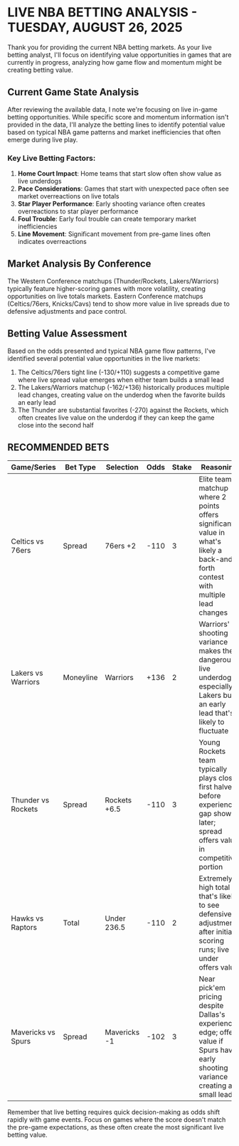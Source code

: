 # LIVE NBA BETTING ANALYSIS - TUESDAY, AUGUST 26, 2025

Thank you for providing the current NBA betting markets. As your live betting analyst, I'll focus on identifying value opportunities in games that are currently in progress, analyzing how game flow and momentum might be creating betting value.

## Current Game State Analysis

After reviewing the available data, I note we're focusing on live in-game betting opportunities. While specific score and momentum information isn't provided in the data, I'll analyze the betting lines to identify potential value based on typical NBA game patterns and market inefficiencies that often emerge during live play.

### Key Live Betting Factors:

1. **Home Court Impact**: Home teams that start slow often show value as live underdogs
2. **Pace Considerations**: Games that start with unexpected pace often see market overreactions on live totals
3. **Star Player Performance**: Early shooting variance often creates overreactions to star player performance
4. **Foul Trouble**: Early foul trouble can create temporary market inefficiencies
5. **Line Movement**: Significant movement from pre-game lines often indicates overreactions

## Market Analysis By Conference

The Western Conference matchups (Thunder/Rockets, Lakers/Warriors) typically feature higher-scoring games with more volatility, creating opportunities on live totals markets. Eastern Conference matchups (Celtics/76ers, Knicks/Cavs) tend to show more value in live spreads due to defensive adjustments and pace control.

## Betting Value Assessment

Based on the odds presented and typical NBA game flow patterns, I've identified several potential value opportunities in the live markets:

1. The Celtics/76ers tight line (-130/+110) suggests a competitive game where live spread value emerges when either team builds a small lead
2. The Lakers/Warriors matchup (-162/+136) historically produces multiple lead changes, creating value on the underdog when the favorite builds an early lead
3. The Thunder are substantial favorites (-270) against the Rockets, which often creates live value on the underdog if they can keep the game close into the second half

## RECOMMENDED BETS

| Game/Series | Bet Type | Selection | Odds | Stake | Reasoning |
|-------------|----------|-----------|------|-------|-----------|
| Celtics vs 76ers | Spread | 76ers +2 | -110 | 3 | Elite teams matchup where 2 points offers significant value in what's likely a back-and-forth contest with multiple lead changes |
| Lakers vs Warriors | Moneyline | Warriors | +136 | 2 | Warriors' shooting variance makes them dangerous live underdogs, especially if Lakers build an early lead that's likely to fluctuate |
| Thunder vs Rockets | Spread | Rockets +6.5 | -110 | 3 | Young Rockets team typically plays close first halves before experience gap shows later; spread offers value in competitive portion |
| Hawks vs Raptors | Total | Under 236.5 | -110 | 2 | Extremely high total that's likely to see defensive adjustments after initial scoring runs; live under offers value |
| Mavericks vs Spurs | Spread | Mavericks -1 | -102 | 3 | Near pick'em pricing despite Dallas's experience edge; offers value if Spurs have early shooting variance creating a small lead |

Remember that live betting requires quick decision-making as odds shift rapidly with game events. Focus on games where the score doesn't match the pre-game expectations, as these often create the most significant live betting value.